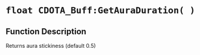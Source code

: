 # `float CDOTA_Buff:GetAuraDuration( )`
## Function Description
Returns aura stickiness (default 0.5)
